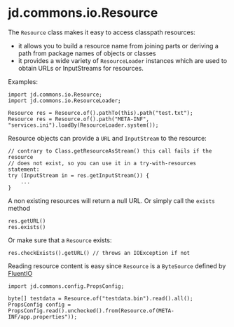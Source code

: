 # jd.commons.io.Resource

The `Resource` class makes it easy to access classpath resources:
- it allows you to build a resource name from joining parts or deriving a path from package names of objects or classes
- it provides a wide variety of `ResourceLoader` instances which are 
    used to obtain URLs or InputStreams for resources.

Examples:

    import jd.commons.io.Resource;
    import jd.commons.io.ResourceLoader;

    Resource res = Resource.of().pathTo(this).path("test.txt");
    Resource res = Resource.of().path("META-INF", "services.ini").loadBy(ResourceLoader.system());

Resource objects can provide a `URL` and `InputStream` to the resource:

    // contrary to Class.getResourceAsStream() this call fails if the resource
    // does not exist, so you can use it in a try-with-resources statement:
    try (InputStream in = res.getInputStream()) {
        ...
    }

A non existing resources will return a null URL. Or simply call the `exists` method
    
    res.getURL() 
    res.exists()

Or make sure that a `Resource` exists: 

    res.checkExists().getURL() // throws an IOException if not

Reading resource content is easy since `Resource` is a `ByteSource` defined by [FluentIO](FluentIO.md)

    import jd.commons.config.PropsConfig;

    byte[] testdata = Resource.of("testdata.bin").read().all();
    PropsConfig config = PropsConfig.read().unchecked().from(Resource.of(META-INF/app.properties"));